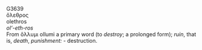 <body>
  <p>G3639<br>  ὄλεθρος  <br> olethros  <br><i>ol‘-eth-ros </i><br>From   ὄλλυμι    ollumi   a primary word (to <i>destroy</i>; a prolonged form); <i>ruin</i>, that is, <i>death</i>, <i>punishment:</i> - destruction.<br></p>
 </body>